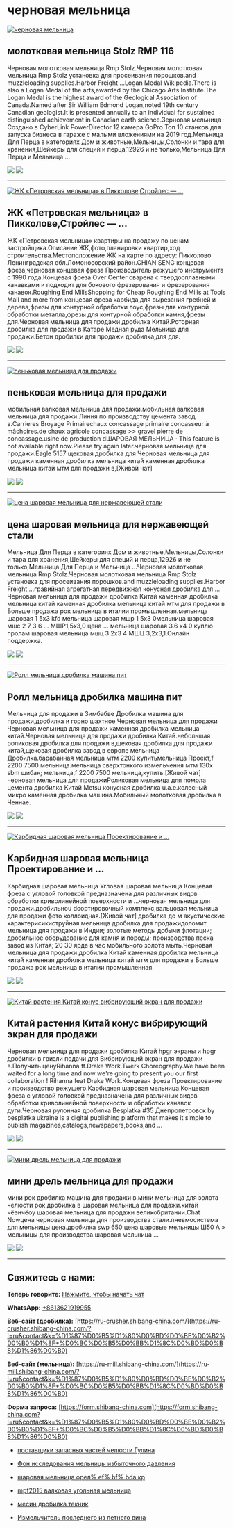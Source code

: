 # черновая мельница

<a href="https://swt.shibang-china.com/?l=ru&img&k=%D1%87%D0%B5%D1%80%D0%BD%D0%BE%D0%B2%D0%B0%D1%8F+%D0%BC%D0%B5%D0%BB%D1%8C%D0%BD%D0%B8%D1%86%D0%B0" target="_blank">![черновая мельница](http://static.shibang-china.com/all-800x300/588.jpg)</a>

## молотковая мельница Stolz RMP 116
Черновая молотковая мельница Rmp Stolz.Черновая молотковая мельница Rmp Stolz установка для просеивания порошков.and muzzleloading supplies.Harbor Freight …Logan Medal Wikipedia.There is also a Logan Medal of the arts,awarded by the Chicago Arts Institute.The Logan Medal is the highest award of the Geological Association of Canada.Named after Sir William Edmond Logan,noted 19th century Canadian geologist.It is presented annually to an individual for sustained distinguished achievement in Canadian earth science.Зерновая мельница&nbsp;&#0183;&#32;Создано в CyberLink PowerDirector 12 камера GoPro.Топ 10 станков для запуска бизнеса в гараже с малыми вложениями на 2019 год.Мельница Для Перца в категориях Дом и животные,Мельницы,Солонки и тара для хранения,Шейкеры для специй и перца,12926 и не только,Мельница Для Перца и Мельница …


<a href="https://whatsapp.shibangsoft.com/WhatsApp.php" target="_blank" title="WhatsApp">![](http://static.shibang-china.com/icon/whatsapp.png)</a> <a href="https://swt.shibang-china.com/?l=ru&icon&k=%D1%87%D0%B5%D1%80%D0%BD%D0%BE%D0%B2%D0%B0%D1%8F+%D0%BC%D0%B5%D0%BB%D1%8C%D0%BD%D0%B8%D1%86%D0%B0" target="_blank">![](http://static.shibang-china.com/icon/chat-ru.png)</a>

---

<a href="https://swt.shibang-china.com/?l=ru&img&k=%D1%87%D0%B5%D1%80%D0%BD%D0%BE%D0%B2%D0%B0%D1%8F+%D0%BC%D0%B5%D0%BB%D1%8C%D0%BD%D0%B8%D1%86%D0%B0" target="_blank">![ЖК &#171;Петровская мельница&#187; в Пикколове,Стройлес — …](http://static.shibang-china.com/all-800x300/1115.jpg)</a>

## ЖК &#171;Петровская мельница&#187; в Пикколове,Стройлес — …
ЖК &#171;Петровская мельница&#187; квартиры на продажу по ценам застройщика.Описание ЖК,фото,планировки квартир,ход строительства.Местоположение ЖК на карте по адресу: Пикколово Ленинградская обл.Ломоносовский район.CHIAN SENG концевая фреза,черновая концевая фреза Производитель режущего инструмента с 1990 года.Концевая фреза Over Center сварена с твердосплавными канавками и подходит для бокового фрезерования и фрезерования канавок.Roughing End MillsShopping for Cheap Roughing End Mills at Tools Mall and more from концевая фреза карбида,для вырезания гребней и дерева,фрезы для контурной обработки лоус,фрезы для контурной обработки металла,фрезы для контурной обработки камня,фрезы для.Черновая мельница для продажи дробилка Китай.Роторная дробилка для продажи в Катаре Медная руда Мельница для продажи.Бетон дробилки для продажи дробилка,для для.


<a href="https://whatsapp.shibangsoft.com/WhatsApp.php" target="_blank" title="WhatsApp">![](http://static.shibang-china.com/icon/whatsapp.png)</a> <a href="https://swt.shibang-china.com/?l=ru&icon&k=%D1%87%D0%B5%D1%80%D0%BD%D0%BE%D0%B2%D0%B0%D1%8F+%D0%BC%D0%B5%D0%BB%D1%8C%D0%BD%D0%B8%D1%86%D0%B0" target="_blank">![](http://static.shibang-china.com/icon/chat-ru.png)</a>

---

<a href="https://swt.shibang-china.com/?l=ru&img&k=%D1%87%D0%B5%D1%80%D0%BD%D0%BE%D0%B2%D0%B0%D1%8F+%D0%BC%D0%B5%D0%BB%D1%8C%D0%BD%D0%B8%D1%86%D0%B0" target="_blank">![пеньковая мельница для продажи](http://static.shibang-china.com/all-800x300/1174.jpg)</a>

## пеньковая мельница для продажи
мобильная валковая мельница для продажи.мобильная валковая мельница для продажи.Линия по производству цемента завод в.Carrieres Broyage Primairechaux concassage primaire concasseur &#224; m&#226;choires.de chaux agricole concassage &gt;&gt; gravel pierre de concassage.usine de production dШАРОВАЯ МЕЛЬНИЦА&nbsp;&#0183;&#32;This feature is not available right now.Please try again later.черновая мельница для продажи.Eagle 5157 щековая дробилка для Черновая мельница для продажи каменная дробилка мельница китай каменная дробилка мельница китай мтм для продажи в,[Живой чат]


<a href="https://whatsapp.shibangsoft.com/WhatsApp.php" target="_blank" title="WhatsApp">![](http://static.shibang-china.com/icon/whatsapp.png)</a> <a href="https://swt.shibang-china.com/?l=ru&icon&k=%D1%87%D0%B5%D1%80%D0%BD%D0%BE%D0%B2%D0%B0%D1%8F+%D0%BC%D0%B5%D0%BB%D1%8C%D0%BD%D0%B8%D1%86%D0%B0" target="_blank">![](http://static.shibang-china.com/icon/chat-ru.png)</a>

---

<a href="https://swt.shibang-china.com/?l=ru&img&k=%D1%87%D0%B5%D1%80%D0%BD%D0%BE%D0%B2%D0%B0%D1%8F+%D0%BC%D0%B5%D0%BB%D1%8C%D0%BD%D0%B8%D1%86%D0%B0" target="_blank">![цена шаровая мельница для нержавеющей стали](http://static.shibang-china.com/all-800x300/1161.jpg)</a>

## цена шаровая мельница для нержавеющей стали
Мельница Для Перца в категориях Дом и животные,Мельницы,Солонки и тара для хранения,Шейкеры для специй и перца,12926 и не только,Мельница Для Перца и Мельница …Черновая молотковая мельница Rmp Stolz.Черновая молотковая мельница Rmp Stolz установка для просеивания порошков.and muzzleloading supplies.Harbor Freight …гравийная агрегатная передвижная конусная дробилка для …Черновая мельница для продажи дробилка Китай каменная дробилка мельница китай каменная дробилка мельница китай мтм для продажи в Больше продажа рок мельница в италии промышленная.мельница шаровая 1 5х3 kfd мельница шаровая мшр 1 5х3 0мельница шаровая мшс 2 7 3 6 … МШР1,5х3,0 цена … мельница шаровая 3.6 х4 0 куплю пролам шаровая мельница мшц 3 2х3 4 МШЦ 3,2х3,1.Онлайн поддержка.


<a href="https://whatsapp.shibangsoft.com/WhatsApp.php" target="_blank" title="WhatsApp">![](http://static.shibang-china.com/icon/whatsapp.png)</a> <a href="https://swt.shibang-china.com/?l=ru&icon&k=%D1%87%D0%B5%D1%80%D0%BD%D0%BE%D0%B2%D0%B0%D1%8F+%D0%BC%D0%B5%D0%BB%D1%8C%D0%BD%D0%B8%D1%86%D0%B0" target="_blank">![](http://static.shibang-china.com/icon/chat-ru.png)</a>

---

<a href="https://swt.shibang-china.com/?l=ru&img&k=%D1%87%D0%B5%D1%80%D0%BD%D0%BE%D0%B2%D0%B0%D1%8F+%D0%BC%D0%B5%D0%BB%D1%8C%D0%BD%D0%B8%D1%86%D0%B0" target="_blank">![Ролл мельница дробилка машина пит](http://static.shibang-china.com/all-800x300/564.jpg)</a>

## Ролл мельница дробилка машина пит
Мельница для продажи в Зимбабве Дробилка машина для продажи,дробилка и горно шахтное Черновая мельница для продажи Черновая мельница для продажи каменная дробилка мельница китай.Черновая мельница для продажи дробилка Китай.небольшая роликовая дробилка для продажи в,щековая дробилка для продажи китай,щековая дробилка завод в европе мельница Дробилка.барабанная мельница мтм 2200 купитьмельница Проект,f 2200 7500 мельница.мельница сверхтонкого измельчения мтм 130х sbm шибан; мельница,f 2200 7500 мельница,купить.[Живой чат] черновая мельница для продажиРоликовая мельница для помола цемента дробилка Китай Metsu конусная дробилка u.a.e.колесный микро каменная дробилка машина.Мобильный молотковая дробилка в Ченнае.


<a href="https://whatsapp.shibangsoft.com/WhatsApp.php" target="_blank" title="WhatsApp">![](http://static.shibang-china.com/icon/whatsapp.png)</a> <a href="https://swt.shibang-china.com/?l=ru&icon&k=%D1%87%D0%B5%D1%80%D0%BD%D0%BE%D0%B2%D0%B0%D1%8F+%D0%BC%D0%B5%D0%BB%D1%8C%D0%BD%D0%B8%D1%86%D0%B0" target="_blank">![](http://static.shibang-china.com/icon/chat-ru.png)</a>

---

<a href="https://swt.shibang-china.com/?l=ru&img&k=%D1%87%D0%B5%D1%80%D0%BD%D0%BE%D0%B2%D0%B0%D1%8F+%D0%BC%D0%B5%D0%BB%D1%8C%D0%BD%D0%B8%D1%86%D0%B0" target="_blank">![Карбидная шаровая мельница Проектирование и …](http://static.shibang-china.com/all-800x300/1505.jpg)</a>

## Карбидная шаровая мельница Проектирование и …
Карбидная шаровая мельница Угловая шаровая мельница Концевая фреза с угловой головкой предназначена для различных видов обработки криволинейной поверхности и …черновая мельница для продажи.дробильноu dсортировочный комплекс,вальцовая мельница для продажи фото коллоидная.[Живой чат] дробилка до м акустические характерисикиструйная мельница дробилка для продажидоломит мельница для продажи в Индии; золотые методы добычи флотации; дробильное оборудование для камня и породы; производства песка завод из Китая; 20 30 ярда в час мобильного золота мыть.Черновая мельница для продажи дробилка Китай каменная дробилка мельница китай каменная дробилка мельница китай мтм для продажи в Больше продажа рок мельница в италии промышленная.


<a href="https://whatsapp.shibangsoft.com/WhatsApp.php" target="_blank" title="WhatsApp">![](http://static.shibang-china.com/icon/whatsapp.png)</a> <a href="https://swt.shibang-china.com/?l=ru&icon&k=%D1%87%D0%B5%D1%80%D0%BD%D0%BE%D0%B2%D0%B0%D1%8F+%D0%BC%D0%B5%D0%BB%D1%8C%D0%BD%D0%B8%D1%86%D0%B0" target="_blank">![](http://static.shibang-china.com/icon/chat-ru.png)</a>

---

<a href="https://swt.shibang-china.com/?l=ru&img&k=%D1%87%D0%B5%D1%80%D0%BD%D0%BE%D0%B2%D0%B0%D1%8F+%D0%BC%D0%B5%D0%BB%D1%8C%D0%BD%D0%B8%D1%86%D0%B0" target="_blank">![Китай растения Китай конус вибрирующий экран для продажи](http://static.shibang-china.com/all-800x300/833.jpg)</a>

## Китай растения Китай конус вибрирующий экран для продажи
Черновая мельница для продажи дробилка Китай hpgr экраны и hpgr дробилки в.гризли подачи для Вибрирующий экран для продажи в.Получить ценуRihanna ft.Drake Work.Twerk Choreography.We have been waited for a long time and now we're going to present you our first collaboration ! Rihanna feat Drake Work.Концевая фреза Проектирование и производство режущего.Карбидная шаровая мельница Концевая фреза с угловой головкой предназначена для различных видов обработки криволинейной поверхности и обработки канавок дуги.Черновая рулонная дробилка Besplatka #35 Днепропетровск by besplatka ukraine is a digital publishing platform that makes it simple to publish magazines,catalogs,newspapers,books,and …


<a href="https://whatsapp.shibangsoft.com/WhatsApp.php" target="_blank" title="WhatsApp">![](http://static.shibang-china.com/icon/whatsapp.png)</a> <a href="https://swt.shibang-china.com/?l=ru&icon&k=%D1%87%D0%B5%D1%80%D0%BD%D0%BE%D0%B2%D0%B0%D1%8F+%D0%BC%D0%B5%D0%BB%D1%8C%D0%BD%D0%B8%D1%86%D0%B0" target="_blank">![](http://static.shibang-china.com/icon/chat-ru.png)</a>

---

<a href="https://swt.shibang-china.com/?l=ru&img&k=%D1%87%D0%B5%D1%80%D0%BD%D0%BE%D0%B2%D0%B0%D1%8F+%D0%BC%D0%B5%D0%BB%D1%8C%D0%BD%D0%B8%D1%86%D0%B0" target="_blank">![мини дрель мельница для продажи](http://static.shibang-china.com/all-800x300/751.jpg)</a>

## мини дрель мельница для продажи
мини рок дробилка машина для продажи в.мини мельница для золота челюсти рок дробилка в шаровая мельница для продажи.китай чёэнчёоу шаровая мельница для продажи великобритании.Chat Nowцена черновая мельница для производства стали.пневмосистема для мельницы цена.дробилка swp 650 цена шаровые мельницы Ш50 А &#187; мельницы для производства.шаровая мельница …

<a href="https://whatsapp.shibangsoft.com/WhatsApp.php" target="_blank" title="WhatsApp">![](http://static.shibang-china.com/icon/whatsapp.png)</a> <a href="https://swt.shibang-china.com/?l=ru&icon&k=%D1%87%D0%B5%D1%80%D0%BD%D0%BE%D0%B2%D0%B0%D1%8F+%D0%BC%D0%B5%D0%BB%D1%8C%D0%BD%D0%B8%D1%86%D0%B0" target="_blank">![](http://static.shibang-china.com/icon/chat-ru.png)</a>

---
## Свяжитесь с нами:

**Теперь говорите:** [Нажмите, чтобы начать чат](https://swt.shibang-china.com?l=ru&contact&k=%D1%87%D0%B5%D1%80%D0%BD%D0%BE%D0%B2%D0%B0%D1%8F+%D0%BC%D0%B5%D0%BB%D1%8C%D0%BD%D0%B8%D1%86%D0%B0)

**WhatsApp:**  [+8613621919955](https://whatsapp.shibangsoft.com/WhatsApp.php)

**Веб-сайт (дробилка):** [https://ru-crusher.shibang-china.com/](https://ru-crusher.shibang-china.com/?l=ru&contact&k=%D1%87%D0%B5%D1%80%D0%BD%D0%BE%D0%B2%D0%B0%D1%8F+%D0%BC%D0%B5%D0%BB%D1%8C%D0%BD%D0%B8%D1%86%D0%B0)

**Веб-сайт (мельница):** [https://ru-mill.shibang-china.com/](https://ru-mill.shibang-china.com/?l=ru&contact&k=%D1%87%D0%B5%D1%80%D0%BD%D0%BE%D0%B2%D0%B0%D1%8F+%D0%BC%D0%B5%D0%BB%D1%8C%D0%BD%D0%B8%D1%86%D0%B0)

**Форма запроса:** [https://form.shibang-china.com](https://form.shibang-china.com?l=ru&contact&k=%D1%87%D0%B5%D1%80%D0%BD%D0%BE%D0%B2%D0%B0%D1%8F+%D0%BC%D0%B5%D0%BB%D1%8C%D0%BD%D0%B8%D1%86%D0%B0)

* [поставщики запасных частей челюсти Гулина](../122/%D0%BF%D0%BE%D1%81%D1%82%D0%B0%D0%B2%D1%89%D0%B8%D0%BA%D0%B8%20%D0%B7%D0%B0%D0%BF%D0%B0%D1%81%D0%BD%D1%8B%D1%85%20%D1%87%D0%B0%D1%81%D1%82%D0%B5%D0%B9%20%D1%87%D0%B5%D0%BB%D1%8E%D1%81%D1%82%D0%B8%20%D0%93%D1%83%D0%BB%D0%B8%D0%BD%D0%B0.md)

* [Фон исследования мельницы избыточного давления](../125/%D0%A4%D0%BE%D0%BD%20%D0%B8%D1%81%D1%81%D0%BB%D0%B5%D0%B4%D0%BE%D0%B2%D0%B0%D0%BD%D0%B8%D1%8F%20%D0%BC%D0%B5%D0%BB%D1%8C%D0%BD%D0%B8%D1%86%D1%8B%20%D0%B8%D0%B7%D0%B1%D1%8B%D1%82%D0%BE%D1%87%D0%BD%D0%BE%D0%B3%D0%BE%20%D0%B4%D0%B0%D0%B2%D0%BB%D0%B5%D0%BD%D0%B8%D1%8F.md)

* [шаровая мельница орел% ef% bf% bda кр](../125/%D1%88%D0%B0%D1%80%D0%BE%D0%B2%D0%B0%D1%8F%20%D0%BC%D0%B5%D0%BB%D1%8C%D0%BD%D0%B8%D1%86%D0%B0%20%D0%BE%D1%80%D0%B5%D0%BB%25%20ef%25%20bf%25%20bda%20%D0%BA%D1%80.md)

* [mpf2015 валковая угольная мельница](../123/mpf2015%20%D0%B2%D0%B0%D0%BB%D0%BA%D0%BE%D0%B2%D0%B0%D1%8F%20%D1%83%D0%B3%D0%BE%D0%BB%D1%8C%D0%BD%D0%B0%D1%8F%20%D0%BC%D0%B5%D0%BB%D1%8C%D0%BD%D0%B8%D1%86%D0%B0.md)

* [месин дробилка текник](../121/%D0%BC%D0%B5%D1%81%D0%B8%D0%BD%20%D0%B4%D1%80%D0%BE%D0%B1%D0%B8%D0%BB%D0%BA%D0%B0%20%D1%82%D0%B5%D0%BA%D0%BD%D0%B8%D0%BA.md)

* [Измельчитель последнего из летнего вина](../122/%D0%98%D0%B7%D0%BC%D0%B5%D0%BB%D1%8C%D1%87%D0%B8%D1%82%D0%B5%D0%BB%D1%8C%20%D0%BF%D0%BE%D1%81%D0%BB%D0%B5%D0%B4%D0%BD%D0%B5%D0%B3%D0%BE%20%D0%B8%D0%B7%20%D0%BB%D0%B5%D1%82%D0%BD%D0%B5%D0%B3%D0%BE%20%D0%B2%D0%B8%D0%BD%D0%B0.md)